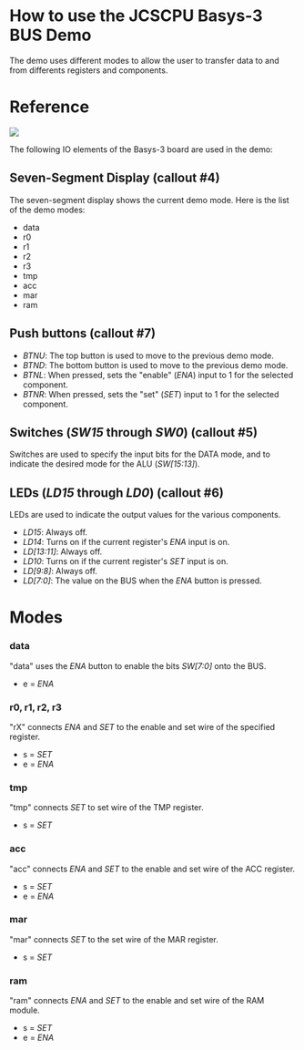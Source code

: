 # How to use the JCSCPU Basys-3 BUS Demo

The demo uses different modes to allow the user to transfer data to and from differents registers and components. 

# Reference

![](https://reference.digilentinc.com/_media/basys3_hardware_walkaround.png)

The following IO elements of the Basys-3 board are used in the demo:

## Seven-Segment Display (callout #4)
The seven-segment display shows the current demo mode. Here is the list of the demo modes:
* data
* r0
* r1
* r2
* r3
* tmp
* acc
* mar
* ram

## Push buttons (callout #7)
* _BTNU_: The top button is used to move to the previous demo mode. 
* _BTND_: The bottom button is used to move to the previous demo mode.
* _BTNL_: When pressed, sets the "enable" (_ENA_) input to 1 for the selected component.
* _BTNR_: When pressed, sets the "set" (_SET_) input to 1 for the selected component.

## Switches (_SW15_ through _SW0_) (callout #5)
Switches are used to specify the input bits for the DATA mode, and to indicate the desired mode for the ALU (_SW[15:13]_).

## LEDs (_LD15_ through _LD0_) (callout #6)
LEDs are used to indicate the output values for the various components.
* _LD15_: Always off.
* _LD14_: Turns on if the current register's _ENA_ input is on.
* _LD[13:11]_: Always off.
* _LD10_: Turns on if the current register's _SET_ input is on.
* _LD[9:8]_: Always off.
* _LD[7:0]_: The value on the BUS when the _ENA_ button is pressed.

# Modes

### data
"data" uses the _ENA_ button to enable the bits _SW[7:0]_ onto the BUS.
* e = _ENA_

### r0, r1, r2, r3
"rX" connects _ENA_ and _SET_ to the enable and set wire of the specified register.
* s = _SET_
* e = _ENA_

### tmp
"tmp" connects _SET_ to set wire of the TMP register.
* s = _SET_

### acc
"acc" connects _ENA_ and _SET_ to the enable and set wire of the ACC register.
* s = _SET_
* e = _ENA_

### mar
"mar" connects _SET_ to the set wire of the MAR register.
* s = _SET_

### ram
"ram" connects _ENA_ and _SET_ to the enable and set wire of the RAM module.
* s = _SET_
* e = _ENA_
